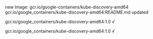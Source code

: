 new Image: gcr.io/google-containers/kube-discovery-amd64
gcr.io/google_containers/kube-discovery-amd64:README.md updated 

gcr.io/google_containers/kube-discovery-amd64:1.0 √

gcr.io/google_containers/kube-discovery-amd64:1.0 √


